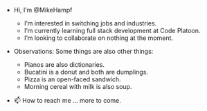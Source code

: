 - Hi, I’m @MikeHampf
  - I’m interested in switching jobs and industries.
  - I’m currently learning full stack development at Code Platoon.
  - I’m looking to collaborate on nothing at the moment.

- Observations:  Some things are also other things:
  - Pianos are also dictionaries.
  - Bucatini is a donut and both are dumplings.
  - Pizza is an open-faced sandwich.
  - Morning cereal with milk is also soup.
     
- 📫 How to reach me ... more to come.

<!---
MikeHampf/MikeHampf is a ✨ special ✨ repository because its `README.md` (this file) appears on your GitHub profile.
You can click the Preview link to take a look at your changes.
--->
